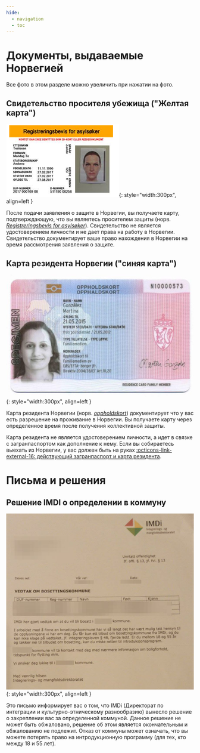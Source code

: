 ```yaml
---
hide:
  - navigation
  - toc
---
```


# Документы, выдаваемые Норвегией

Все фото в этом разделе можно увеличить при нажатии на фото.

## __Свидетельство просителя убежища ("Желтая карта")__ 

![Image title](assets/asylsokerbevis.png){: style="width:300px", align=left } 

После подачи заявления о защите в Норвегии, вы получаете карту, подтверждающую, что вы являетесь просителем защиты (норв. [_Registreringsbevis for asylsøker_](https://www.udi.no/ord-og-begreper/asylsokerbevis/)). Свидетельство не является удостоверением личности и не дает права на работу в Норвегии. Свидетельство документирует ваше право нахождения в Норвегии на время рассмотрения заявления о защите.

## Карта резидента Норвегии ("синяя карта")

![Image title](assets/oppholdskort.jpg){: style="width:300px", align=left } 

Карта резидента Норвегии (норв. [_oppholdskort_](https://www.udi.no/ord-og-begreper/oppholdskort/)) документирует что у вас есть разрешение на проживание в Норвегии. Вы получаете карту через определенное время после получения коллективной защиты.

Карта резидента не является удостоверением личности, а идет в связке с загранпаспортом как дополнение к нему. Если вы собираетесь выехать из Норвегии, у вас должен быть на руках
[:octicons-link-external-16: действующий загранпаспорт и карта резидента](https://www.udi.no/viktige-meldinger/har-du-planlagt-a-reise-til-utlandet/). 

# Письма и решения
## Решение IMDI о определении в коммуну

![Image title](assets/vedtak-om-bosettingskommune.jpg){: style="width:300px", align=left } 

Это письмо информирует вас о том, что IMDi (Директорат по интеграции и культурно-этническому разнообразию) вынесло решение о закреплении вас за определенной коммуной. Данное решение не может быть обжаловано, решение об этом является окончательным и обжалованию не подлежит. Отказ от коммуны может означать, что вы можете потерять право на интродукционную программу (для тех, кто между 18 и 55 лет). 